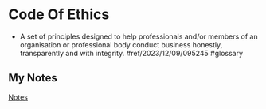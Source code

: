 # Code Of Ethics
- A set of principles designed to help professionals and/or members of an organisation or professional body conduct business honestly, transparently and with integrity. #ref/2023/12/09/095245 #glossary 
## My Notes
[Notes](mynotes/code-of-ethics-notes.md)
